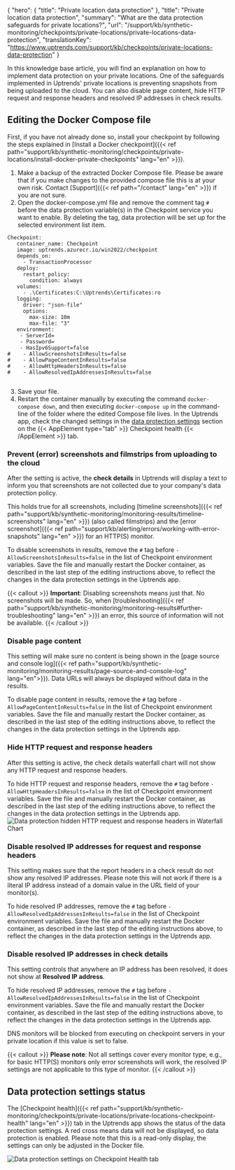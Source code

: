 {
  "hero": {
    "title": "Private location data protection"
  },
  "title": "Private location data protection",
  "summary": "What are the data protection safeguards for private locations?",
  "url": "/support/kb/synthetic-monitoring/checkpoints/private-locations/private-locations-data-protection",
  "translationKey": "https://www.uptrends.com/support/kb/checkpoints/private-locations-data-protection"
}

In this knowledge base article, you will find an explanation on how to implement data protection on your private locations. One of the safeguards implemented in Uptrends' private locations is preventing snapshots from being uploaded to the cloud. You can also disable page content, hide HTTP request and response headers and resolved IP addresses in check results.

## Editing the Docker Compose file

First, if you have not already done so, install your checkpoint by following the steps explained in [Install a Docker checkpoint]({{< ref path="support/kb/synthetic-monitoring/checkpoints/private-locations/install-docker-private-checkpoints" lang="en" >}}).

1. Make a backup of the extracted Docker Compose file. Please be aware that if you make changes to the provided compose file this is at your own risk. Contact [Support]({{< ref path="/contact" lang="en" >}}) if you are not sure. 
2. Open the docker-compose.yml file and remove the comment tag ``#`` before the data protection variable(s) in the Checkpoint service you want to enable. By deleting the tag, data protection will be set up for the selected environment list item. 


 ```
 Checkpoint:
    container_name: Checkpoint
    image: uptrends.azurecr.io/win2022/checkpoint
    depends_on:
      - TransactionProcessor
    deploy:
      restart_policy:
        condition: always
    volumes:
      - .\Certificates:C:\Uptrends\Certificates:ro
    logging:
      driver: "json-file"
      options:
        max-size: 10m
        max-file: "3"
    environment:
     - ServerId=
     - Password=
     - HasIpv6Support=false
#    - AllowScreenshotsInResults=false
#    - AllowPageContentInResults=false
#    - AllowHttpHeadersInResults=false
#    - AllowResolvedIpAddressesInResults=false
  
 ```    
3. Save your file. 
4. Restart the container manually by executing the command ```docker-compose down```, and then executing ```docker-compose up``` in the command-line of the folder where the edited Compose file lives. In the Uptrends app, check the changed settings in the [data protection settings](#data-protection-settings-status) section on the {{< AppElement type="tab" >}} Checkpoint health {{< /AppElement >}} tab.
 
### Prevent (error) screenshots and filmstrips from uploading to the cloud
After the setting is active, the **check details** in Uptrends will display a text to inform you that screenshots are not collected due to your company's data protection policy. 

This holds true for all screenshots, including [timeline screenshots]({{< ref path="support/kb/synthetic-monitoring/monitoring-results/timeline-screenshots" lang="en" >}}) (also called filmstrips) and the [error screenshot]({{< ref path="support/kb/alerting/errors/working-with-error-snapshots" lang="en" >}}) for an HTTP(S) monitor.

To disable screenshots in results, remove the ``#`` tag before `- AllowScreenshotsInResults=false` in the list of Checkpoint environment variables. Save the file and manually restart the Docker container, as described in the last step of the editing instructions above, to reflect the changes in the data protection settings in the Uptrends app.

{{< callout >}} **Important**: Disabling screenshots means just that. No screenshots will be made. So, when [troubleshooting]({{< ref path="support/kb/synthetic-monitoring/monitoring-results#further-troubleshooting" lang="en" >}}) an error, this source of information will not be available.
 {{< /callout >}}

### Disable page content 
This setting will make sure no content is being shown in the [page source and console log]({{< ref path="support/kb/synthetic-monitoring/monitoring-results/page-source-and-console-log" lang="en">}}). Data URLs will always be displayed without data in the results. 

To disable page content in results, remove the ``#`` tag before `- AllowPageContentInResults=false` in the list of Checkpoint environment variables. Save the file and manually restart the Docker container, as described in the last step of the editing instructions above, to reflect the changes in the data protection settings in the Uptrends app.

### Hide HTTP request and response headers
After this setting is active, the check details waterfall chart will not show any HTTP request and response headers.

To hide HTTP request and response headers, remove the ``#`` tag before `- AllowHttpHeadersInResults=false` in the list of Checkpoint environment variables. Save the file and manually restart the Docker container, as described in the last step of the editing instructions above, to reflect the changes in the data protection settings in the Uptrends app.
![Data protection hidden HTTP request and response headers in Waterfall Chart](/img/content/scr-data-protection-waterfall-headers.min.png)

### Disable resolved IP addresses for request and response headers
This setting makes sure that the report headers in a check result do not show any resolved IP addresses. Please note this will not work if there is a literal IP address instead of a domain value in the URL field of your monitor(s). 

To hide resolved IP addresses, remove the ``#`` tag before `- AllowResolvedIpAddressesInResults=false` in the list of Checkpoint environment variables. Save the file and manually restart the Docker container, as described in the last step of the editing instructions above, to reflect the changes in the data protection settings in the Uptrends app.

### Disable resolved IP addresses in check details 
This setting controls that anywhere an IP address has been resolved, it does not show at **Resolved IP address**.   

To hide resolved IP addresses, remove the ``#`` tag before `- AllowResolvedIpAddressesInResults=false` in the list of Checkpoint environment variables. Save the file and manually restart the Docker container, as described in the last step of the editing instructions above, to reflect the changes in the data protection settings in the Uptrends app.

DNS monitors will be blocked from executing on checkpoint servers in your private location if this value is set to false.

{{< callout >}} **Please note**: Not all settings cover every monitor type, e.g., for basic HTTP(S) monitors only error screenshots will work, the resolved IP settings are not applicable to this type of monitor. 
{{< /callout >}}

## Data protection settings status 

The [Checkpoint health]({{< ref path="support/kb/synthetic-monitoring/checkpoints/private-locations/private-locations-checkpoint-health" lang="en" >}}) tab in the Uptrends app shows the status of the data protection settings. A red cross means data will not be displayed, so data protection is enabled. Please note that this is a read-only display, the settings can only be adjusted in the Docker file. 

![Data protection settings on Checkpoint Health tab](/img/content/scr_private-location-checkpoint-health-data-protected.min.png)